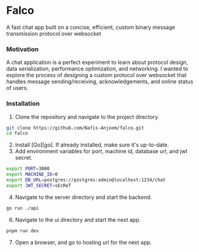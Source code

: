 # Falco
A fast chat app built on a concise, efficient, custom binary message transmission protocol over websocket

### Motivation
A chat application is a perfect experiment to learn about protocol design, data serialization, performance optimization, and networking. I wanted to explore the process
of designing a custom protocol over websocket that handles message sending/receiving, acknowledgements, and online status of users.

### Installation
1. Clone the repository and navigate to the project directory.
```bash
git clone https://github.com/Nafis-Anjoom/falco.git
cd falco
``` 
2. Install [Go][go]. If already installed, make sure it's up-to-date.
3. Add environment variables for port, machine id, database url, and jwt secret.
```bash
export PORT=3000
export MACHINE_ID=0
export DB_URL=postgres://postgres:admin@localhost:1234/chat
export JWT_SECRET=sEcReT
```
4. Navigate to the server directory and start the backend.
```bash
go run ./api
```
6. Navigate to the ui directory and start the next app.
```bash
pnpm run dev
```
7. Open a browser, and go to hosting url for the next app.
